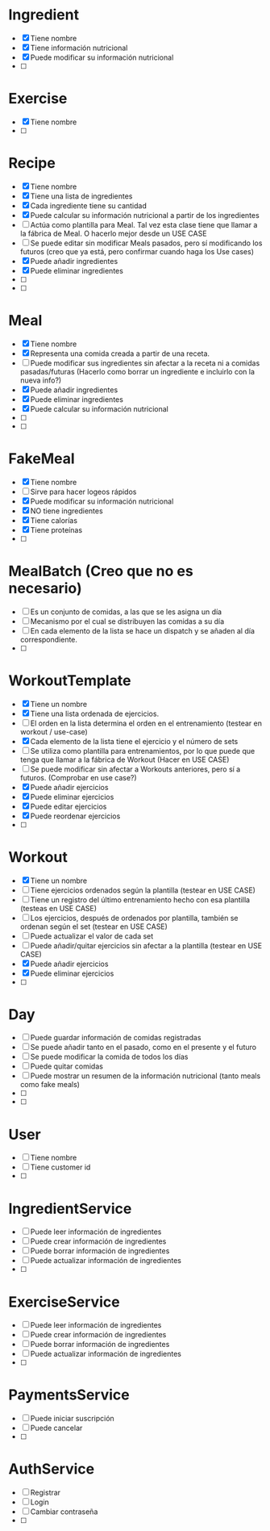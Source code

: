 # Ingredient

- [x] Tiene nombre
- [x] Tiene información nutricional
- [x] Puede modificar su información nutricional
- [ ]

# Exercise

- [x] Tiene nombre
- [ ]

# Recipe

- [x] Tiene nombre
- [x] Tiene una lista de ingredientes
- [x] Cada ingrediente tiene su cantidad
- [x] Puede calcular su información nutricional a partir de los ingredientes
- [ ] Actúa como plantilla para Meal. Tal vez esta clase tiene que llamar a la fábrica de Meal. O hacerlo mejor desde un USE CASE
- [ ] Se puede editar sin modificar Meals pasados, pero sí modificando los futuros (creo que ya está, pero confirmar cuando haga los Use cases)
- [x] Puede añadir ingredientes
- [x] Puede eliminar ingredientes
- [ ]
- [ ]

# Meal

- [x] Tiene nombre
- [x] Representa una comida creada a partir de una receta.
- [ ] Puede modificar sus ingredientes sin afectar a la receta ni a comidas pasadas/futuras (Hacerlo como borrar un ingrediente e incluirlo con la nueva info?)
- [x] Puede añadir ingredientes
- [x] Puede eliminar ingredientes
- [x] Puede calcular su información nutricional
- [ ]
- [ ]

# FakeMeal

- [x] Tiene nombre
- [ ] Sirve para hacer logeos rápidos
- [x] Puede modificar su información nutricional
- [x] NO tiene ingredientes
- [x] Tiene calorías
- [x] Tiene proteínas
- [ ]

# MealBatch (Creo que no es necesario)

- [ ] Es un conjunto de comidas, a las que se les asigna un día
- [ ] Mecanismo por el cual se distribuyen las comidas a su día
- [ ] En cada elemento de la lista se hace un dispatch y se añaden al día correspondiente.
- [ ]

# WorkoutTemplate

- [x] Tiene un nombre
- [x] Tiene una lista ordenada de ejercicios.
- [ ] El orden en la lista determina el orden en el entrenamiento (testear en workout / use-case)
- [x] Cada elemento de la lista tiene el ejercicio y el número de sets
- [ ] Se utiliza como plantilla para entrenamientos, por lo que puede que tenga que llamar a la fábrica de Workout (Hacer en USE CASE)
- [ ] Se puede modificar sin afectar a Workouts anteriores, pero sí a futuros. (Comprobar en use case?)
- [x] Puede añadir ejercicios
- [x] Puede eliminar ejercicios
- [x] Puede editar ejercicios
- [x] Puede reordenar ejercicios
- [ ]

# Workout

- [x] Tiene un nombre
- [ ] Tiene ejercicios ordenados según la plantilla (testear en USE CASE)
- [ ] Tiene un registro del último entrenamiento hecho con esa plantilla (testeas en USE CASE)
- [ ] Los ejercicios, después de ordenados por plantilla, también se ordenan según el set (testear en USE CASE)
- [ ] Puede actualizar el valor de cada set
- [ ] Puede añadir/quitar ejercicios sin afectar a la plantilla (testear en USE CASE)
- [x] Puede añadir ejercicios
- [x] Puede eliminar ejercicios
- [ ]

# Day

- [ ] Puede guardar información de comidas registradas
- [ ] Se puede añadir tanto en el pasado, como en el presente y el futuro
- [ ] Se puede modificar la comida de todos los días
- [ ] Puede quitar comidas
- [ ] Puede mostrar un resumen de la información nutricional (tanto meals como fake meals)
- [ ]
- [ ]

# User

- [ ] Tiene nombre
- [ ] Tiene customer id
- [ ]

# IngredientService

- [ ] Puede leer información de ingredientes
- [ ] Puede crear información de ingredientes
- [ ] Puede borrar información de ingredientes
- [ ] Puede actualizar información de ingredientes
- [ ]

# ExerciseService

- [ ] Puede leer información de ingredientes
- [ ] Puede crear información de ingredientes
- [ ] Puede borrar información de ingredientes
- [ ] Puede actualizar información de ingredientes
- [ ]

# PaymentsService

- [ ] Puede iniciar suscripción
- [ ] Puede cancelar
- [ ]

# AuthService

- [ ] Registrar
- [ ] Login
- [ ] Cambiar contraseña
- [ ]
